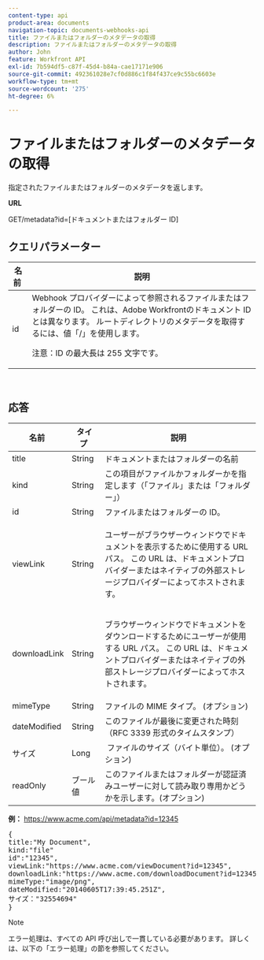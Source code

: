 ```yaml
---
content-type: api
product-area: documents
navigation-topic: documents-webhooks-api
title: ファイルまたはフォルダーのメタデータの取得
description: ファイルまたはフォルダーのメタデータの取得
author: John
feature: Workfront API
exl-id: 7b594df5-c87f-45d4-b84a-cae17171e906
source-git-commit: 492361028e7cf0d886c1f84f437ce9c55bc6603e
workflow-type: tm+mt
source-wordcount: '275'
ht-degree: 6%

---
```



# ファイルまたはフォルダーのメタデータの取得

指定されたファイルまたはフォルダーのメタデータを返します。

**URL**

GET/metadata?id=[ドキュメントまたはフォルダー ID]

## クエリパラメーター

<table style="table-layout:auto"> 
 <col> 
 <col> 
 <thead> 
  <tr> 
   <th>名前 </th> 
   <th>説明</th> 
  </tr> 
 </thead> 
 <tbody> 
  <tr> 
   <td>id</td> 
   <td>Webhook プロバイダーによって参照されるファイルまたはフォルダーの ID。 これは、Adobe Workfrontのドキュメント ID とは異なります。 ルートディレクトリのメタデータを取得するには、値「/」を使用します。
   <p>注意：ID の最大長は 255 文字です。</p></td> 
  </tr> 
 </tbody> 
</table>

 

## 応答

<table style="table-layout:auto"> 
 <col> 
 <col> 
 <col> 
 <thead> 
  <tr> 
   <th>名前 </th> 
   <th>タイプ </th> 
   <th>説明</th> 
  </tr> 
 </thead> 
 <tbody> 
  <tr> 
   <td>title </td> 
   <td>String </td> 
   <td>ドキュメントまたはフォルダーの名前</td> 
  </tr> 
  <tr> 
   <td>kind </td> 
   <td>String </td> 
   <td>この項目がファイルかフォルダーかを指定します（「ファイル」または「フォルダー」）</td> 
  </tr> 
  <tr> 
   <td>id</td> 
   <td>String </td> 
   <td>ファイルまたはフォルダーの ID。</td> 
  </tr> 
  <tr> 
   <td>viewLink</td> 
   <td>String </td> 
   <td> <p>ユーザーがブラウザーウィンドウでドキュメントを表示するために使用する URL パス。 この URL は、ドキュメントプロバイダーまたはネイティブの外部ストレージプロバイダーによってホストされます。</p> </td> 
  </tr> 
  <tr> 
   <td>downloadLink</td> 
   <td>String </td> 
   <td> <p>ブラウザーウィンドウでドキュメントをダウンロードするためにユーザーが使用する URL パス。 この URL は、ドキュメントプロバイダーまたはネイティブの外部ストレージプロバイダーによってホストされます。</p> </td> 
  </tr> 
  <tr> 
   <td>mimeType</td> 
   <td>String </td> 
   <td>ファイルの MIME タイプ。 (オプション)</td> 
  </tr> 
  <tr> 
   <td>dateModified</td> 
   <td>String </td> 
   <td>このファイルが最後に変更された時刻（RFC 3339 形式のタイムスタンプ）</td> 
  </tr> 
  <tr> 
   <td>サイズ</td> 
   <td>Long</td> 
   <td> ファイルのサイズ（バイト単位）。 (オプション)</td> 
  </tr> 
  <tr> 
   <td>readOnly</td> 
   <td>ブール値</td> 
   <td> このファイルまたはフォルダーが認証済みユーザーに対して読み取り専用かどうかを示します。(オプション) </td> 
  </tr> 
 </tbody> 
</table>

**例：** https://www.acme.com/api/metadata?id=12345
<pre>{<br>title:"My Document",<br>kind:"file"<br>id":"12345",<br>viewLink:"https://www.acme.com/viewDocument?id=12345",<br>downloadLink:"https://www.acme.com/downloadDocument?id=12345",<br>mimeType:"image/png",<br>dateModified:"20140605T17:39:45.251Z",<br>サイズ："32554694"<br>}</pre>

>[!NOTE]
>
>エラー処理は、すべての API 呼び出しで一貫している必要があります。 詳しくは、以下の「エラー処理」の節を参照してください。
